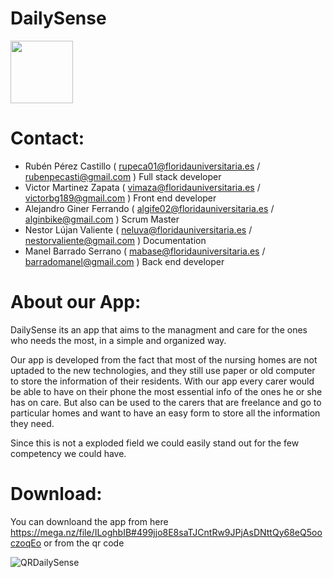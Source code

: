 # DailySense

<img height="100" src=![logo1](https://user-images.githubusercontent.com/74670245/166901316-110cd4f3-1bb9-45ca-b520-dc301a4df701.png) />

# Contact:

- Rubén Pérez Castillo ( rupeca01@floridauniversitaria.es / rubenpecasti@gmail.com ) Full stack developer
- Victor Martinez Zapata ( vimaza@floridauniversitaria.es / victorbg189@gmail.com ) Front end developer
- Alejandro Giner Ferrando  ( algife02@floridauniversitaria.es / alginbike@gmail.com ) Scrum Master 
- Nestor Lújan Valiente  ( neluva@floridauniversitaria.es / nestorvaliente@gmail.com ) Documentation 
- Manel Barrado Serrano ( mabase@floridauniversitaria.es / barradomanel@gmail.com ) Back end developer

# About our App:

DailySense its an app that aims to the managment and care for the ones who needs the most, in a simple and organized way.

Our app is developed from the fact that most of the nursing homes are not uptaded to the new technologies, and they still use paper or 
old computer to store the information of their residents. With our app every carer would be able to have on their phone the most essential 
info of the ones he or she has on care. But also can be used to the carers that are freelance and go to particular homes and want to have 
an easy form to store all the information they need.

Since this is not a exploded field we could easily stand out for the few competency we could have.

# Download:

You can downloand the app from here https://mega.nz/file/ILoghbIB#499jjo8E8saTJCntRw9JPjAsDNttQy68eQ5ooczoqEo or from the qr code



![QRDailySense](https://user-images.githubusercontent.com/73492280/154722054-c2fce689-2312-4b7a-9581-024420692601.png)


